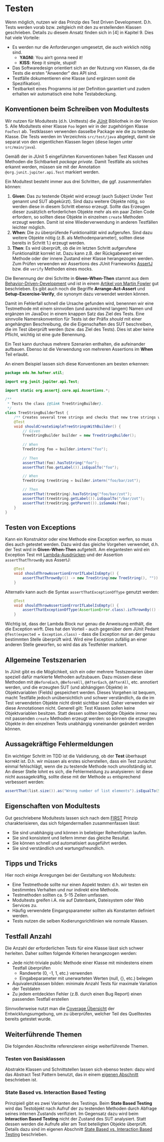 # Testen

Wenn möglich, nutzen wir das Prinzip des Test Driven Development. D.h. Tests werden vorab bzw. zeitgleich mit
den zu erstellenden Klassen geschrieben. Details zu diesem Ansatz finden sich in [4] in Kapitel 9. Dies hat viele
Vorteile:
- Es werden nur die Anforderungen umgesetzt, die auch wirklich nötig sind.
    - **YAGNI**: You ain‘t gonna need it!
    - **KISS**: Keep it simple, stupid!
- Das Softwaredesign orientiert sich an der Nutzung von Klassen, da die Tests die ersten "Anwender" des API sind.
- Testfälle dokumentieren eine Klasse (und ergänzen somit die Spezifikation).
- Testbarkeit eines Programms ist per Definition garantiert und zudem erhalten wir automatisch eine hohe Testabdeckung.

## Konventionen beim Schreiben von Modultests

Wir nutzen für Modultests (d.h. Unittests) die [JUnit](https://junit.org/) Bibliothek in der Version 5. Alle Modultests 
einer Klasse `Foo` legen wir in der zugehörigen Klasse `FooTest` ab. Testklassen verwenden dasselbe Package wie die zu 
testende Klasse. Die Tests werden im Verzeichnis `src/test/java` abgelegt, damit sie separat von den eigentlichen 
Klassen liegen (diese liegen unter `src/main/java`). 

Gemäß der in JUnit 5 eingeführten Konventionen haben Test Klassen und Methoden die Sichtbarkeit *package private*. 
Damit Testfälle als solches erkannt werden, müssen sie mit der Annotation `@org.junit.jupiter.api.Test` markiert werden.

Ein Modultest besteht immer aus drei Schritten, die ggf. zusammenfallen können:

1. **Given**: Das zu testende Objekt wird erzeugt (auch Subject Under Test genannt und SUT abgekürzt). Sind dazu weitere Objekte nötig, 
so werden diese in diesem Schritt ebenso erzeugt. Sollte das Erzeugen dieser zusätzlich erforderlichen Objekte mehr
als ein paar Zeilen Code erfordern, so sollten diese Objekte in einzelnen `create` Methoden erzeugt werden. Damit
ist eine Wiederverwendung in anderen Testfällen leichter möglich.
2. **When**: Die zu überprüfende Funktionalität wird aufgerufen. Sind dazu weitere Objekte nötig (z.B. als Methodenparameter),
sollten diese bereits in Schritt 1.) erzeugt werden.
3. **Then**: Es wird überprüft, ob die im letzten Schritt aufgerufene Funktionalität korrekt ist. Dazu kann z.B. der
Rückgabewert einer Methode oder der innere Zustand einer Klasse herangezogen werden. Zum Prüfen verwenden wir Assertions
des JUnit Frameworks [AssertJ](http://joel-costigliola.github.io/assertj/assertj-core-features-highlight.html) bzw. 
die `verify` Methoden eines mocks. 

Die Benennung der drei Schritte in **Given-When-Then** stammt aus dem 
[Behavior-Driven-Development](http://dannorth.net/introducing-bdd/) und ist in einem 
[Artikel von Martin Fowler](http://martinfowler.com/bliki/GivenWhenThen.html) gut beschrieben. 
Es gibt auch noch die Begriffe **Arrange-Act-Assert** und **Setup-Excercise-Verify**, die synonym dazu verwendet 
werden können.

Damit im Fehlerfall schnell die Ursache gefunden wird, benennen wir eine Testmethode mit einem sinnvollen 
(und ausreichend langem) Namen
und ergänzen im JavaDoc in einem knappen Satz das Ziel des Tests. Eine sinnvolle Namenskonvention für Tests ist der 
Präfix *should* mit einer angehängten Beschreibung, die die Eigenschaften des SUT beschreiben, die im Test überprüft werden 
(bzw. das Ziel des Tests). Dies ist aber keine Pflicht, wichtig ist eine gute Benennung.

Ein Test kann durchaus mehrere Szenarien enthalten, die aufeinander aufbauen. Ebenso ist die Verwendung von mehreren 
Assertions im **When** Teil erlaubt. 

An einem Beispiel lassen sich diese Konventionen am besten erkennen:
```java
package edu.hm.hafner.util;

import org.junit.jupiter.api.Test;

import static org.assertj.core.api.Assertions.*;

/**
 * Tests the class {@link TreeStringBuilder}.
 */
class TreeStringBuilderTest {
    /** Creates several tree strings and checks that new tree strings will use the prefix of a previous one. */
    @Test
    void shouldCreateSimpleTreeStringsWithBuilder() {
        // Given
        TreeStringBuilder builder = new TreeStringBuilder();
        
        // When
        TreeString foo = builder.intern("foo");
        
        // Then
        assertThat(foo).hasToString("foo");
        assertThat(foo.getLabel()).isEqualTo("foo");

        // When
        TreeString treeString = builder.intern("foo/bar/zot");

        // Then
        assertThat(treeString).hasToString("foo/bar/zot");
        assertThat(treeString.getLabel()).isEqualTo("/bar/zot");
        assertThat(treeString.getParent()).isSameAs(foo);
    }
}
```

## Testen von Exceptions

Kann ein Konstruktor oder eine Methode eine Exception werfen, so muss dies auch getestet werden. Dazu wird das gleiche
Vorgehen verwendet, d.h. der Test wird in **Given-When-Then** aufgeteilt. Am elegantesten wird ein Exception
Test mit [Lambda-Ausdrücken](http://www.oracle.com/webfolder/technetwork/tutorials/obe/java/Lambda-QuickStart/index.html) 
und der Assertion `assertThatThrownBy` aus AssertJ:
 
```java
    @Test
    void shouldThrowAssertionErrorIfLabelIsEmpty() {
        assertThatThrownBy(() -> new TreeString(new TreeString(), "")).isInstanceOf(AssertionError.class);
    }
``` 

Alternativ kann auch die Syntax `assertThatExceptionOfType` genutzt werden:

```java
    @Test
    void shouldThrowAssertionErrorIfLabelIsEmpty() {
        assertThatExceptionOfType(AssertionError.class).isThrownBy(() -> new TreeString(new TreeString(), ""));
    }
``` 

Wichtig ist, dass der Lambda Block nur genau die Anweisung enthält, die die Exception wirft. Dies hat den Vorteil -
auch gegenüber dem JUnit Pedant `@Test(expected = Exception.class)` - dass die Exception nur an der genau bestimmten
 Stelle überprüft wird. Wird eine Exception zufällig an einer anderen Stelle geworfen, so wird das als Testfehler
  markiert.

## Allgemeine Testszenarien

In JUnit gibt es die Möglichkeit, sich ein oder mehrere Testszenarien über speziell dafür markierte Methoden aufzubauen.
Dazu müssen diese Methoden mit `@BeforeEach`, `@BeforeAll`, `@AfterEach`, `@AfterAll`, etc. annotiert werden, und die 
erzeugten SUT (und abhängigen Objekte) in Objektvariablen (Fields) gespeichert werden. Dieses Vorgehen ist bequem, 
macht Testfälle jedoch unübersichtlich und schwer verständlich, da die im Test verwendeten Objekte nicht direkt sichtbar sind. 
Daher verwenden wir diese Annotationen nicht. Generell gilt: Test Klassen sollen keine Objektvariablen besitzen. Statt 
dessen sollten benötigte Objekte immer neu mit passenden `create` Methoden erzeugt werden: so können die erzeugten 
Objekte in den einzelnen Tests unabhängig voneinander geändert werden können.

## Aussagekräftige Fehlermeldungen

Ein wichtiger Schritt im TDD ist die Validierung, ob der **Test** überhaupt korrekt ist. D.h. wir müssen als erstes 
sicherstellen, dass ein Test zunächst einmal fehlschlägt, wenn die zu testende Methode noch unvollständig ist. 
An dieser Stelle lohnt es sich, die Fehlermeldung zu analysieren: ist diese nicht aussagekräftig, 
sollte diese mit der Methode `as` entsprechend verbessert werden: 

```java
assertThat(list.size()).as("Wrong number of list elements").isEqualTo(5);
```   

## Eigenschaften von Modultests

Gut geschriebene Modultests lassen sich nach dem [FIRST](https://pragprog.com/magazines/2012-01/unit-tests-are-first)
Prinzip charakterisieren, das sich folgendermaßen zusammenfassen lässt:
- Sie sind unabhängig und können in beliebiger Reihenfolgen laufen.
- Sie sind konsistent und liefern immer das gleiche Resultat.
- Sie können schnell und automatisiert ausgeführt werden.
- Sie sind verständlich und wartungsfreundlich.

## Tipps und Tricks

Hier noch einige Anregungen bei der Gestaltung von Modultests:
- Eine Testmethode sollte nur einen Aspekt testen: d.h. wir testen ein bestimmtes Verhalten und nur indirekt eine Methode.
- Testmethoden sollten ca. 5-15 Zeilen umfassen.
- Modultests greifen i.A. nie auf Datenbank, Dateisystem oder Web Services zu.
- Häufig verwendete Eingangsparameter sollten als Konstanten definiert werden. 
- Tests nutzen die selben Kodierungsrichtlinien wie normale Klassen.

## Testfall Anzahl

Die Anzahl der erforderlichen Tests für eine Klasse lässt sich schwer herleiten. Daher sollten folgende Kriterien
herangezogen werden:
- Jede nicht-triviale public Methode einer Klasse mit mindestens einem Testfall überprüfen
  - Randwerte (0, -1, 1, etc.) verwenden
  - Eingabeparameter mit unerwarteten Werten (null, {}, etc.) belegen
- Äquivalenzklassen bilden: minimale Anzahl Tests für maximale Variation der Testdaten
- Zu jedem entdeckten Fehler (z.B. durch einen Bug Report) einen passenden Testfall erstellen

Sinnvollerweise nutzt man die [Coverage Übersicht](https://www.jetbrains.com/idea/help/code-coverage.html) 
der Entwicklungsumgebung, um zu überprüfen, welcher Teil des Quelltextes bereits getestet wurde.

## Weiterführende Themen

Die folgenden Abschnitte referenzieren einige weiterführende Themen.
 
### Testen von Basisklassen

Abstrakte Klassen und Schnittstellen lassen sich ebenso testen: dazu wird das 
Abstract Test Pattern benutzt, das in einem [eigenen Abschnitt](Abstract-Test-Pattern.md) beschrieben ist.

### State Based vs. Interaction Based Testing

Prinzipiell gibt es zwei Varianten des Testings. Beim **State Based Testing** wird das Testobjekt nach Aufruf der zu 
testenden Methoden durch Abfrage seines internen Zustands verifiziert. Im Gegensatz dazu wird beim 
**Interaction Based Testing** nicht der Zustand des SUT analysiert. Statt dessen werden die Aufrufe aller am Test 
beteiligten Objekte überprüft. Details dazu sind im eigenen Abschnitt
[State Based vs. Interaction Based Testing](State-Based-Vs-Interaction-Based.md) beschrieben.

